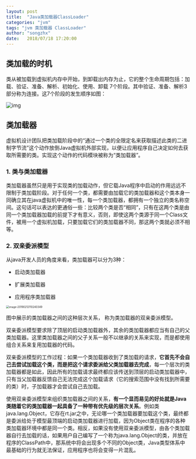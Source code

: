 ```yaml
---
layout: post
title:  "Java类加载器ClassLoader"
categories: "jvm"
tags: "jvm 类加载器 ClassLoader"
author: "songzhx"
date:   2018/07/18 17:20:00 
---
```


## 类加载的时机

类从被加载到虚拟机内存中开始，到卸载出内存为止，它的整个生命周期包括：加载、验证、准备、解析、初始化、使用、卸载 7个阶段。其中验证、准备、解析3部分称为连接。这7个阶段的发生顺序如图：

![img](https://tva1.sinaimg.cn/large/006y8mN6gy1g6fcqx3ri8j319q0baq4h.jpg)



## 类加载器

虚拟机设计团队把类加载阶段中的“通过一个类的全限定名来获取描述此类的二进制字节流”这个动作放倒Java虚拟机外部实现，以便让应用程序自己决定如何去获取所需要的类。实现这个动作的代码模块被称为“类加载器”。



### 1. 类与类加载器

类加载器虽然只是用于实现类的加载动作，但它载Java程序中启动的作用远远不限制于类加载阶段。对于任何一个类，都需要由加载它的类加载器和这个类本身一同确立其在java虚拟机中的唯一性，每一个类加载器，都拥有一个独立的类名称空间。这句话可以表达的更通俗一些：比较两个类是否“相同”，只有在这两个类是由同一个类加载器加载的前提下才有意义，否则，即使这两个类源于同一个Class文件，被用一个虚拟机加载，只要加载它们的类加载器不同，那这两个类就必须不相等。




### 2. 双亲委派模型

从java开发人员的角度来看，类加载器可以分为3种：

- 启动类加载器

- 扩展类加载器

- 应用程序类加载器

  

<img src="https://tva1.sinaimg.cn/large/006y8mN6gy1g6fcqxl1bej30fu0ikq3v.jpg" alt="image-20190212110240349" style="zoom:50%;" />



图中展示的类加载器之间的这种层次关系， 称为类加载器的双亲委派模型。

​	双亲委派模型要求除了顶层的启动类加载器外，其余的类加载器都应当有自己的父类加载器。这里类加载器之间的父子关系一般不以继承的关系来实现，而是都使用组合关系来复用加载器的代码。

​	双亲委派模型的工作过程：如果一个类加载器收到了类加载的请求，**它首先不会自己去尝试加载这个类，而是把这个请求委派给父类加载器去完成**，每一个层次的类加载器都是如此，因此所有的加载请求最终都应该传送到顶层的启动类加载器中，只有当父加载器反馈自己无法完成这个加载请求（它的搜索范围中没有找到所需要的类）时，子加载器才会尝试自己去加载。

​	使用双亲委派模型来组织类加载器之间的关系，**有一个显而易见的好处就是Java类随着它的类加载器一起具备了一种带有优先级的层次关系**。例如类java.lang.Object，它存在rt.jar之中，无论哪一个类加载器要加载这个类，最终都是委派给处于模型最顶端的启动类加载器进行加载，因为Object类在程序的各种类加载器环境中都是同一个类。相反，如果没有使用双亲委派模型，由各个类加载器自行去加载的话，如果用户自己编写了一个称为java.lang.Object的类，并放在程序的ClassPath中，那系统中将会出现多个不同的Object类，Java类型体系中最基础的行为就无法保证，应用程序也将会变得一片混乱。